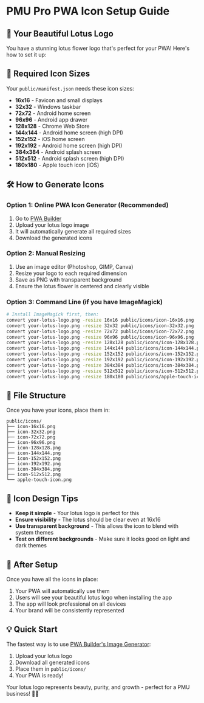 # PMU Pro PWA Icon Setup Guide

## 🎨 Your Beautiful Lotus Logo

You have a stunning lotus flower logo that's perfect for your PWA! Here's how to set it up:

## 📱 Required Icon Sizes

Your `public/manifest.json` needs these icon sizes:

- **16x16** - Favicon and small displays
- **32x32** - Windows taskbar
- **72x72** - Android home screen
- **96x96** - Android app drawer
- **128x128** - Chrome Web Store
- **144x144** - Android home screen (high DPI)
- **152x152** - iOS home screen
- **192x192** - Android home screen (high DPI)
- **384x384** - Android splash screen
- **512x512** - Android splash screen (high DPI)
- **180x180** - Apple touch icon (iOS)

## 🛠️ How to Generate Icons

### Option 1: Online PWA Icon Generator (Recommended)
1. Go to [PWA Builder](https://www.pwabuilder.com/imageGenerator)
2. Upload your lotus logo image
3. It will automatically generate all required sizes
4. Download the generated icons

### Option 2: Manual Resizing
1. Use an image editor (Photoshop, GIMP, Canva)
2. Resize your logo to each required dimension
3. Save as PNG with transparent background
4. Ensure the lotus flower is centered and clearly visible

### Option 3: Command Line (if you have ImageMagick)
```bash
# Install ImageMagick first, then:
convert your-lotus-logo.png -resize 16x16 public/icons/icon-16x16.png
convert your-lotus-logo.png -resize 32x32 public/icons/icon-32x32.png
convert your-lotus-logo.png -resize 72x72 public/icons/icon-72x72.png
convert your-lotus-logo.png -resize 96x96 public/icons/icon-96x96.png
convert your-lotus-logo.png -resize 128x128 public/icons/icon-128x128.png
convert your-lotus-logo.png -resize 144x144 public/icons/icon-144x144.png
convert your-lotus-logo.png -resize 152x152 public/icons/icon-152x152.png
convert your-lotus-logo.png -resize 192x192 public/icons/icon-192x192.png
convert your-lotus-logo.png -resize 384x384 public/icons/icon-384x384.png
convert your-lotus-logo.png -resize 512x512 public/icons/icon-512x512.png
convert your-lotus-logo.png -resize 180x180 public/icons/apple-touch-icon.png
```

## 📁 File Structure

Once you have your icons, place them in:
```
public/icons/
├── icon-16x16.png
├── icon-32x32.png
├── icon-72x72.png
├── icon-96x96.png
├── icon-128x128.png
├── icon-144x144.png
├── icon-152x152.png
├── icon-192x192.png
├── icon-384x384.png
├── icon-512x512.png
└── apple-touch-icon.png
```

## 🎯 Icon Design Tips

- **Keep it simple** - Your lotus logo is perfect for this
- **Ensure visibility** - The lotus should be clear even at 16x16
- **Use transparent background** - This allows the icon to blend with system themes
- **Test on different backgrounds** - Make sure it looks good on light and dark themes

## 🚀 After Setup

Once you have all the icons in place:
1. Your PWA will automatically use them
2. Users will see your beautiful lotus logo when installing the app
3. The app will look professional on all devices
4. Your brand will be consistently represented

## 💡 Quick Start

The fastest way is to use [PWA Builder's Image Generator](https://www.pwabuilder.com/imageGenerator):
1. Upload your lotus logo
2. Download all generated icons
3. Place them in `public/icons/`
4. Your PWA is ready!

Your lotus logo represents beauty, purity, and growth - perfect for a PMU business! 🌸✨
